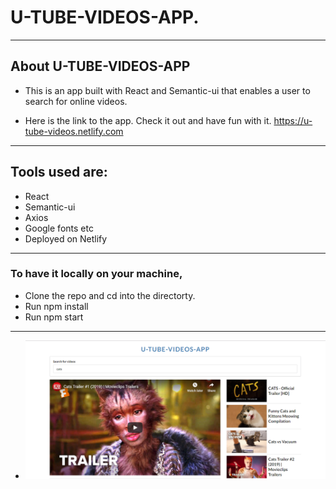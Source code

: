 # U-TUBE-VIDEOS-APP.

---

## About U-TUBE-VIDEOS-APP

- This is an app built with React and Semantic-ui that enables a user to search for online videos.

- Here is the link to the app. Check it out and have fun with it. <https://u-tube-videos.netlify.com>

---

## Tools used are:

- React
- Semantic-ui
- Axios
- Google fonts etc
- Deployed on Netlify

---

### To have it locally on your machine,

- Clone the repo and cd into the directorty.
- Run npm install
- Run npm start

---

- ![U-TUBE-VIDEOS-APP](/src/u-tube.PNG)
